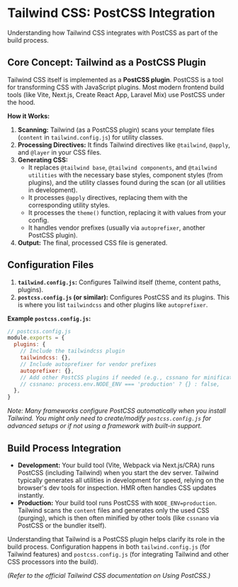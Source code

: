 # Tailwind CSS: PostCSS Integration

Understanding how Tailwind CSS integrates with PostCSS as part of the build process.

## Core Concept: Tailwind as a PostCSS Plugin

Tailwind CSS itself is implemented as a **PostCSS plugin**. PostCSS is a tool for transforming CSS with JavaScript plugins. Most modern frontend build tools (like Vite, Next.js, Create React App, Laravel Mix) use PostCSS under the hood.

**How it Works:**

1.  **Scanning:** Tailwind (as a PostCSS plugin) scans your template files (`content` in `tailwind.config.js`) for utility classes.
2.  **Processing Directives:** It finds Tailwind directives like `@tailwind`, `@apply`, and `@layer` in your CSS files.
3.  **Generating CSS:**
    *   It replaces `@tailwind base`, `@tailwind components`, and `@tailwind utilities` with the necessary base styles, component styles (from plugins), and the utility classes found during the scan (or all utilities in development).
    *   It processes `@apply` directives, replacing them with the corresponding utility styles.
    *   It processes the `theme()` function, replacing it with values from your config.
    *   It handles vendor prefixes (usually via `autoprefixer`, another PostCSS plugin).
4.  **Output:** The final, processed CSS file is generated.

## Configuration Files

1.  **`tailwind.config.js`:** Configures Tailwind itself (theme, content paths, plugins).
2.  **`postcss.config.js` (or similar):** Configures PostCSS and its plugins. This is where you list `tailwindcss` and other plugins like `autoprefixer`.

**Example `postcss.config.js`:**

```javascript
// postcss.config.js
module.exports = {
  plugins: {
    // Include the tailwindcss plugin
    tailwindcss: {},
    // Include autoprefixer for vendor prefixes
    autoprefixer: {},
    // Add other PostCSS plugins if needed (e.g., cssnano for minification)
    // cssnano: process.env.NODE_ENV === 'production' ? {} : false,
  },
}
```

*Note: Many frameworks configure PostCSS automatically when you install Tailwind. You might only need to create/modify `postcss.config.js` for advanced setups or if not using a framework with built-in support.*

## Build Process Integration

*   **Development:** Your build tool (Vite, Webpack via Next.js/CRA) runs PostCSS (including Tailwind) when you start the dev server. Tailwind typically generates all utilities in development for speed, relying on the browser's dev tools for inspection. HMR often handles CSS updates instantly.
*   **Production:** Your build tool runs PostCSS with `NODE_ENV=production`. Tailwind scans the `content` files and generates only the used CSS (purging), which is then often minified by other tools (like `cssnano` via PostCSS or the bundler itself).

Understanding that Tailwind is a PostCSS plugin helps clarify its role in the build process. Configuration happens in both `tailwind.config.js` (for Tailwind features) and `postcss.config.js` (for integrating Tailwind and other CSS processors into the build).

*(Refer to the official Tailwind CSS documentation on Using PostCSS.)*